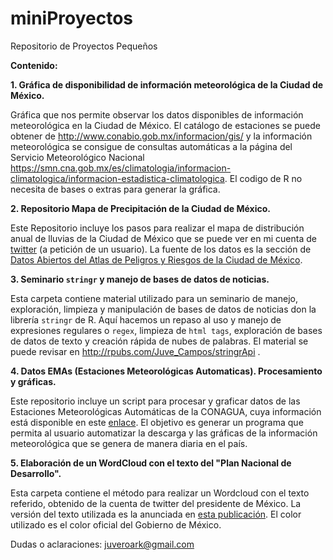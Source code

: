 # miniProyectos
Repositorio de Proyectos Pequeños

**Contenido:**

**1. Gráfica de disponibilidad de información meteorológica de la Ciudad de México.**

Gráfica que nos permite observar los datos disponibles de información meteorológica en la Ciudad de México. El catálogo de estaciones se puede obtener de http://www.conabio.gob.mx/informacion/gis/ y la información meteorológica se consigue de consultas automáticas a la página del Servicio Meteorológico Nacional https://smn.cna.gob.mx/es/climatologia/informacion-climatologica/informacion-estadistica-climatologica. El codigo de R no necesita de bases o extras para generar la gráfica. 

**2. Repositorio Mapa de Precipitación de la Ciudad de México.**

Este Repositorio incluye los pasos para realizar el mapa de distribución anual de lluvias de la Ciudad de México que se puede ver en mi cuenta de [twitter](https://twitter.com/JuvenalCamposF/status/1101262687823163393) (a petición de un usuario). La fuente de los datos es la sección de [Datos Abiertos del Atlas de Peligros y Riesgos de la Ciudad de México](http://www.atlas.cdmx.gob.mx/datosabiertos.html).

**3. Seminario `stringr` y manejo de bases de datos de noticias.**

Esta carpeta contiene material utilizado para un seminario de manejo, exploración, limpieza y manipulación de bases de datos de noticias don la librería `stringr` de R. Aquí hacemos un repaso al uso y manejo de expresiones regulares o `regex`, limpieza de `html tags`, exploración de bases de datos de texto y creación rápida de nubes de palabras. El material se puede revisar en http://rpubs.com/Juve_Campos/stringrApi .

**4. Datos EMAs (Estaciones Meteorológicas Automaticas). Procesamiento y gráficas.**

Este repositorio incluye un script para procesar y graficar datos de las Estaciones Meteorológicas Automáticas de la CONAGUA, cuya información está disponible en este [enlace](https://smn.cna.gob.mx/es/estaciones-meteorologicas-automaticas). El objetivo es generar un programa que permita al usuario automatizar la descarga y las gráficas de la información meteorológica que se genera de manera diaria en el país. 

**5. Elaboración de un WordCloud con el texto del "Plan Nacional de Desarrollo".**

Esta carpeta contiene el método para realizar un Wordcloud con el texto referido, obtenido de la cuenta de twitter del presidente de México. La versión del texto utilizada es la anunciada en [esta publicación](https://twitter.com/lopezobrador_/status/1123648826609414145). El color utilizado es el color oficial del Gobierno de México.

Dudas o aclaraciones: juveroark@gmail.com

